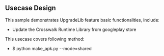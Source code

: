 ## Usecase Design

This sample demonstrates UpgradeLib feature basic functionalities, include:

* Update the Crosswalk Runtime Library from googleplay store

This usecase covers following method:

* $ python make_apk.py --mode=shared
